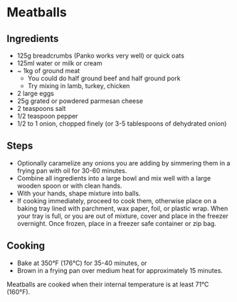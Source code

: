 # Meatballs

## Ingredients
- 125g breadcrumbs (Panko works very well) or quick oats
- 125ml water or milk or cream
- ~ 1kg of ground meat
  - You could do half ground beef and half ground pork
  - Try mixing in lamb, turkey, chicken
- 2 large eggs
- 25g grated or powdered parmesan cheese
- 2 teaspoons salt
- 1/2 teaspoon pepper
- 1/2 to 1 onion, chopped finely (or 3-5 tablespoons of dehydrated onion)

## Steps
 - Optionally caramelize any onions you are adding by simmering them in a frying pan with oil for 30-60 minutes.
 - Combine all ingredients into a large bowl and mix well with a large wooden spoon or with clean hands.
 - With your hands, shape mixture into balls.
 - If cooking immediately, proceed to cook them, otherwise place on a baking tray lined with parchment, wax paper, foil, or plastic wrap. When your tray is full, or you are out of mixture, cover and place in the freezer overnight. Once frozen, place in a freezer safe container or zip bag.

## Cooking
 - Bake at 350°F (176°C) for 35-40 minutes, or
 - Brown in a frying pan over medium heat for approximately 15 minutes.

Meatballs are cooked when their internal temperature is at least 71°C (160°F).